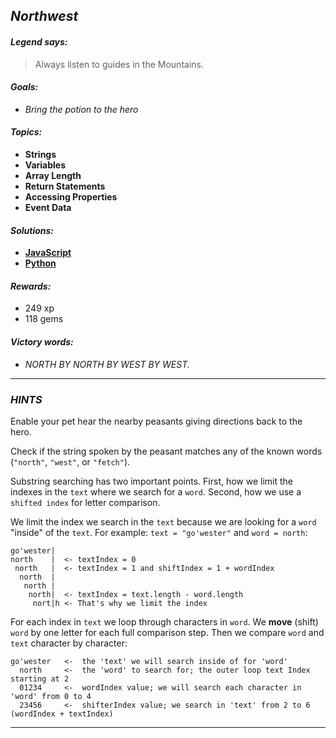 ## _Northwest_

#### _Legend says:_
> Always listen to guides in the Mountains.

#### _Goals:_
+ _Bring the potion to the hero_

#### _Topics:_
+ **Strings**
+ **Variables**
+ **Array Length**
+ **Return Statements**
+ **Accessing Properties**
+ **Event Data**

#### _Solutions:_
+ **[JavaScript](northwest.js)**
+ **[Python](northwest.py)**

#### _Rewards:_
+ 249 xp
+ 118 gems

#### _Victory words:_
+ _NORTH BY NORTH BY WEST BY WEST._

___

### _HINTS_

Enable your pet hear the nearby peasants giving directions back to the hero.

Check if the string spoken by the peasant matches any of the known words (`"north"`, `"west"`, or `"fetch"`).

Substring searching has two important points. First, how we limit the indexes in the `text` where we search for a `word`. Second, how we use a `shifted index` for letter comparison.

We limit the index we search in the `text` because we are looking for a `word` "inside" of the `text`. For example: `text = "go'wester"` and `word = north`:

```
go'wester|
north    |  <- textIndex = 0
 north   |  <- textIndex = 1 and shiftIndex = 1 + wordIndex
  north  |
   north |
    north|  <- textIndex = text.length - word.length
     nort|h <- That's why we limit the index
```

For each index in `text` we loop through characters in `word`. We **move** (shift) `word` by one letter for each full comparison step. Then we compare `word` and `text` character by character:

```
go'wester   <-  the 'text' we will search inside of for 'word'
  north     <-  the 'word' to search for; the outer loop text Index starting at 2
  01234     <-  wordIndex value; we will search each character in 'word' from 0 to 4
  23456     <-  shifterIndex value; we search in 'text' from 2 to 6 (wordIndex + textIndex)
```

___
